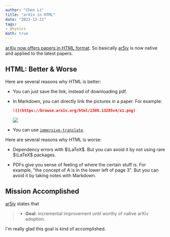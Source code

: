 ```yaml
---
author: "Chen Li"
title: "arXiv in HTML"
date: "2023-12-21"
tags: 
- physics
math: true
---
```


[arXiv now offers papers in HTML format](https://blog.arxiv.org/2023/12/21/accessibility-update-arxiv-now-offers-papers-in-html-format/). So basically [ar5iv](https://chenli2049.github.io/posts/20230318-ar5iv/) is now native and applied to the latest papers.

## HTML: Better & Worse

Here are several reasons why HTML is better:

- You can just save the link, instead of downloading pdf.

- In Markdown, you can directly link the pictures in a paper. For example:
    
    ```Markdown
    ![](https://browse.arxiv.org/html/2308.13285v4/x1.png)
    ```
    
    ![](https://browse.arxiv.org/html/2308.13285v4/x1.png)

- You can use [`immersive-translate`](https://chenli2049.github.io/posts/20230602-immersive-translate/).

Here are several reasons why HTML is worse:

- Dependency errors with $\LaTeX$. But you can avoid it by not using rare $\LaTeX$ packages.

- PDFs give you sense of feeling of where the certain stuff is. For example, "the concept of A is in the lower left of page 3". But you can avoid it by taking notes with Markdown.

## Mission Accomplished

[ar5iv](https://ar5iv.labs.arxiv.org/) states that

>- __Goal__: incremental improvement until worthy of native arXiv adoption.

I'm really glad this goal is kind of accomplished.